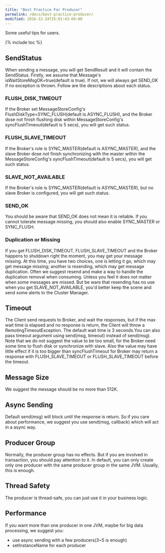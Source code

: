 ```yaml
---
title: "Best Practice For Producer"
permalink: /docs/best-practice-producer/
modified: 2016-12-24T15:01:43-04:00
---
```


Some useful tips for users.

{% include toc %}

## SendStatus  
When sending a message, you will get SendResult and it will contain the SendStatus. Firstly, we assume that Message's isWaitStoreMsgOK=true(default is true). If not, we will always get SEND_OK if no exception is thrown.
Follow are the descriptions about each status.
### FLUSH_DISK_TIMEOUT
If the Broker set MessageStoreConfig's FlushDiskType=SYNC_FLUSH(default is ASYNC_FLUSH), and the Broker dose not finish flushing disk within MessageStoreConfig's syncFlushTimeout(default is 5 secs), you will get such status.
### FLUSH_SLAVE_TIMEOUT
If the Broker's role is SYNC_MASTER(default is ASYNC_MASTER), and the slave Broker dose not finish synchronizing with the master within the MessageStoreConfig's syncFlushTimeout(default is 5 secs), you will get such status.
### SLAVE_NOT_AVAILABLE
If the Broker's role is SYNC_MASTER(default is ASYNC_MASTER), but no slave Broker is configured, you will get such status.
### SEND_OK
You should be aware that SEND_OK does not mean it is reliable. If you cannot tolerate message missing, you should also enable SYNC_MASTER or SYNC_FLUSH.
### Duplication or Missing
If you get FLUSH_DISK_TIMEOUT, FLUSH_SLAVE_TIMEOUT and the Broker happens to shutdown right the moment, you may get your message missing.
At this time, you have two choices, one is letting it go, which may get message missing; another is resending, which may get message duplication.
Often we suggest resend and make a way to handle the duplication removal when consuming. Unless you feel it does not matter when some messages are missed.
But be ware that resending has no use when you get SLAVE_NOT_AVAILABLE, you'd better keep the scene and send some alerts to the Cluster Manager. 
## Timeout 
The Client send requests to Broker, and wait the responses, but if the max wait time is elapsed and no response is return, the Client will throw a RemotingTimeoutException.
The default wait time is 3 seconds.You can also pass timeout argument using send(msg, timeout) instead of send(msg).
Note that we do not suggest the value to be too small, for the Broker need some time to flush disk or synchronize with slave. Also the value may have little effect if it is too bigger than syncFlushTimeout for Broker may return a response with FLUSH_SLAVE_TIMEOUT or FLUSH_SLAVE_TIMEOUT before the timeout.
## Message Size
We suggest the message should be no more than 512K.
## Async Sending
Default send(msg) will block until the response is return. So if you care about performance, we suggest you use send(msg, callback) which will act in a async way. 
## Producer Group
Normally, the producer group has no effects. But if you are involved in  transaction, you should pay attention to it. 
In default, you can only create only one producer with the same producer group in the same JVM. Usually, this is enough.
## Thread Safety 
The producer is thread-safe, you can just use it in your business logic.
## Performance
If you want more than one producer in one JVM, maybe for big data processing, we suggest you:
* use async sending with a few producers(3~5 is enough)
* setInstanceName for each producer

  


